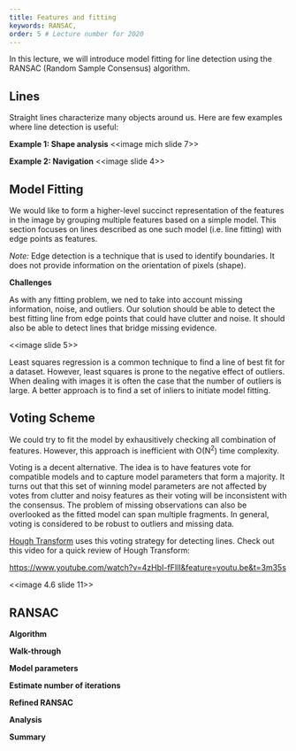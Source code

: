 ```yaml
---
title: Features and fitting
keywords: RANSAC,
order: 5 # Lecture number for 2020
---
```


In this lecture, we will introduce model fitting for line detection using the RANSAC (Random Sample Consensus) algorithm.

<a name='intro'></a>

## Lines

Straight lines characterize many objects around us. Here are few examples where line detection is useful:

**Example 1: Shape analysis**
<<image mich slide 7>>

**Example 2: Navigation**
<<image slide 4>>

<!--- **Example 3: Computing vanishing points** -->

## Model Fitting

We would like to form a higher-level succinct representation of the features in the image by grouping multiple features based on a simple model. This section focuses on lines described as one such model (i.e. line fitting) with edge points as features.

_Note:_ Edge detection is a technique that is used to identify boundaries. It does not provide information on the orientation of pixels (shape).

**Challenges**

As with any fitting problem, we ned to take into account missing information, noise, and outliers. Our solution should be able to detect the best fitting line from edge points that could have clutter and noise. It should also be able to detect lines that bridge missing evidence.

<<image slide 5>>

Least squares regression is a common technique to find a line of best fit for a dataset. However, least squares is prone to the negative effect of outliers. When dealing with images it is often the case that the number of outliers is large. A better approach is to find a set of inliers to initiate model fitting.

## Voting Scheme

We could try to fit the model by exhausitively checking all combination of features. However, this approach is inefficient with O(N<sup>2</sup>) time complexity.

Voting is a decent alternative. The idea is to have features vote for compatible models and to capture model parameters that form a majority. It turns out that this set of winning model parameters are not affected by votes from clutter and noisy features as their voting will be inconsistent with the consensus. The problem of missing observations can also be overlooked as the fitted model can span multiple fragments. In general, voting is considered to be robust to outliers and missing data.

[Hough Transform](#edge_detection) uses this voting strategy for detecting lines. Check out this video for a quick review of Hough Transform:

https://www.youtube.com/watch?v=4zHbI-fFIlI&feature=youtu.be&t=3m35s

<<image 4.6 slide 11>>

## RANSAC

**Algorithm**

**Walk-through**

**Model parameters**

**Estimate number of iterations**

**Refined RANSAC**

**Analysis**

**Summary**
